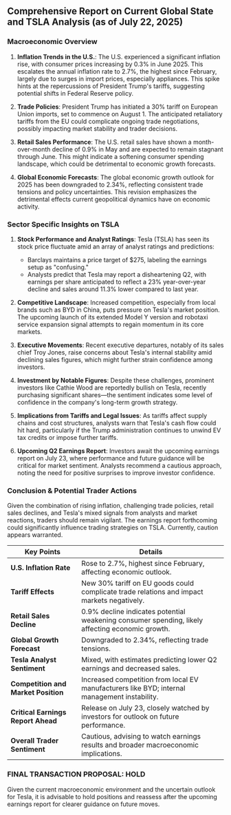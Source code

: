 ## Comprehensive Report on Current Global State and TSLA Analysis (as of July 22, 2025)

### Macroeconomic Overview

1. **Inflation Trends in the U.S.**: The U.S. experienced a significant inflation rise, with consumer prices increasing by 0.3% in June 2025. This escalates the annual inflation rate to 2.7%, the highest since February, largely due to surges in import prices, especially appliances. This spike hints at the repercussions of President Trump's tariffs, suggesting potential shifts in Federal Reserve policy.

2. **Trade Policies**: President Trump has initiated a 30% tariff on European Union imports, set to commence on August 1. The anticipated retaliatory tariffs from the EU could complicate ongoing trade negotiations, possibly impacting market stability and trader decisions.

3. **Retail Sales Performance**: The U.S. retail sales have shown a month-over-month decline of 0.9% in May and are expected to remain stagnant through June. This might indicate a softening consumer spending landscape, which could be detrimental to economic growth forecasts.

4. **Global Economic Forecasts**: The global economic growth outlook for 2025 has been downgraded to 2.34%, reflecting consistent trade tensions and policy uncertainties. This revision emphasizes the detrimental effects current geopolitical dynamics have on economic activity.

### Sector Specific Insights on TSLA

1. **Stock Performance and Analyst Ratings**: Tesla (TSLA) has seen its stock price fluctuate amid an array of analyst ratings and predictions:
   - Barclays maintains a price target of $275, labeling the earnings setup as "confusing."
   - Analysts predict that Tesla may report a disheartening Q2, with earnings per share anticipated to reflect a 23% year-over-year decline and sales around 11.3% lower compared to last year.

2. **Competitive Landscape**: Increased competition, especially from local brands such as BYD in China, puts pressure on Tesla's market position. The upcoming launch of its extended Model Y version and robotaxi service expansion signal attempts to regain momentum in its core markets.

3. **Executive Movements**: Recent executive departures, notably of its sales chief Troy Jones, raise concerns about Tesla's internal stability amid declining sales figures, which might further strain confidence among investors.

4. **Investment by Notable Figures**: Despite these challenges, prominent investors like Cathie Wood are reportedly bullish on Tesla, recently purchasing significant shares—the sentiment indicates some level of confidence in the company's long-term growth strategy.

5. **Implications from Tariffs and Legal Issues**: As tariffs affect supply chains and cost structures, analysts warn that Tesla's cash flow could hit hard, particularly if the Trump administration continues to unwind EV tax credits or impose further tariffs.

6. **Upcoming Q2 Earnings Report**: Investors await the upcoming earnings report on July 23, where performance and future guidance will be critical for market sentiment. Analysts recommend a cautious approach, noting the need for positive surprises to improve investor confidence.

### Conclusion & Potential Trader Actions

Given the combination of rising inflation, challenging trade policies, retail sales declines, and Tesla's mixed signals from analysts and market reactions, traders should remain vigilant. The earnings report forthcoming could significantly influence trading strategies on TSLA. Currently, caution appears warranted.

| **Key Points**                                         | **Details**                                                                                     |
|-------------------------------------------------------|-------------------------------------------------------------------------------------------------|
| **U.S. Inflation Rate**                               | Rose to 2.7%, highest since February, affecting economic outlook.                               |
| **Tariff Effects**                                    | New 30% tariff on EU goods could complicate trade relations and impact markets negatively.      |
| **Retail Sales Decline**                              | 0.9% decline indicates potential weakening consumer spending, likely affecting economic growth. |
| **Global Growth Forecast**                             | Downgraded to 2.34%, reflecting trade tensions.                                                |
| **Tesla Analyst Sentiment**                           | Mixed, with estimates predicting lower Q2 earnings and decreased sales.                         |
| **Competition and Market Position**                   | Increased competition from local EV manufacturers like BYD; internal management instability.    |
| **Critical Earnings Report Ahead**                    | Release on July 23, closely watched by investors for outlook on future performance.             |
| **Overall Trader Sentiment**                           | Cautious, advising to watch earnings results and broader macroeconomic implications.            |

### FINAL TRANSACTION PROPOSAL: **HOLD**
Given the current macroeconomic environment and the uncertain outlook for Tesla, it is advisable to hold positions and reassess after the upcoming earnings report for clearer guidance on future moves.